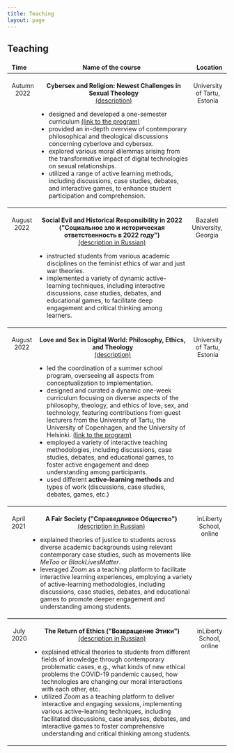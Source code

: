 ```yaml
---
title: Teaching
layout: page
---
```


<h2>Teaching</h2>

<div style="border: none;">  
    <div style="display: flex; justify-content: space-between; align-items: center; padding: 5px 10px; border-bottom: 1px solid black;">
        <div style="text-align: center;"><b>Time</b></div>
        <div style="text-align: center;"><b>Name of the course</b></div>
        <div style="text-align: center;"><b>Location</b></div>
    </div>
     <div style="display: flex; justify-content: space-between; align-items: flex-start; padding: 5px 10px; border-bottom: 1px solid black;">
        <div style="text-align: center;"><p>Autumn 2022</p></div>
        <div style="padding: 0 10px;">
            <p style="text-align: center;"><b>Cybersex and Religion: Newest Challenges in Sexual Theology</b><br><a href="https://ut.ee/et/node/137447">(description)</a></p>
            <ul style="text-align: left;">
                <li>designed and developed a one-semester curriculum <a href="https://drive.google.com/file/d/1lBmRxsH46rFjLhsKWp0Xq92KIvetE1_x/view?usp=sharing">(link to the program)</a></li>
                <li>provided an in-depth overview of contemporary philosophical and theological discussions concerning cyberlove and cybersex.</li>
                <li>explored various moral dilemmas arising from the transformative impact of digital technologies on sexual relationships.</li>
                <li>utilized a range of active learning methods, including discussions, case studies, debates, and interactive games, to enhance student participation and comprehension.</li>
</ul>
</div>
<div style="text-align: center;"><p>University of Tartu, <br>Estonia</p></div>
</div>
    <div style="display: flex; justify-content: space-between; align-items: flex-start; padding: 5px 10px; border-bottom: 1px solid black;">
        <div style="text-align: center;"><p>August 2022</p></div>
        <div style="padding: 0 10px;">
            <p style="text-align: center;"><b>Social Evil and Historical Responsibility in 2022</b> <br> <b>("Социальное зло и историческая ответственность в 2022 году")</b> <br> <a href="https://bazaleti.notion.site/2022-b8ba8404dc074cd9aba4f956d3753b42#174fc8375cbf4d609fbeed31ac981446">(description in Russian)</a></p>
            <ul style="text-align: left;">
                <li>instructed students from various academic disciplines on the feminist ethics of war and just war theories.</li>
                <li>implemented a variety of dynamic active-learning techniques, including interactive discussions, case studies, debates, and educational games, to facilitate deep engagement and critical thinking among learners.</li>
            </ul>
        </div>
        <div style="text-align: center;"><p>Bazaleti University, Georgia</p></div>
    </div>
    <div style="display: flex; justify-content: space-between; align-items: flex-start; padding: 5px 10px; border-bottom: 1px solid black;">
        <div style="text-align: center;"><p>August 2022</p></div>
        <div style="padding: 0 10px;">
            <p style="text-align: center;"><b>Love and Sex in Digital World: Philosophy, Ethics, and Theology</b> <br> <a href="https://ut.ee/et/node/137447">(description)</a></p>
            <ul style="text-align: left;">
                <li>led the coordination of a summer school program, overseeing all aspects from conceptualization to implementation.</li>
                <li>designed and curated a dynamic one-week curriculum focusing on diverse aspects of the philosophy, theology, and ethics of love, sex, and technology, featuring contributions from guest lecturers from the University of Tartu, the University of Copenhagen, and the University of Helsinki. <a href="https://drive.google.com/file/d/1EkvTOpuWoX5ZbV2ho9Y7LOBohT87Bjq5/view?usp=sharing">(link to the program)</a></li>
                <li>employed a variety of interactive teaching methodologies, including discussions, case studies, debates, and educational games, to foster active engagement and deep understanding among participants.</li>
                <li>used different <b>active-learning methods</b> and types of work (discussions, case studies, debates, games, etc.)</li>
</ul>
</div>
<div style="text-align: center;"><p>University of Tartu, Estonia</p></div>
</div>
<div style="display: flex; justify-content: space-between; align-items: flex-start; padding: 5px 10px; border-bottom: 1px solid black;">
    <div style="text-align: center;"><p>April 2021</p></div>
    <div style="padding: 0 10px;">
        <p style="text-align: center;"><b>A Fair Society ("Справедливое Общество")</b> <br> <a href="https://www.inliberty.ru/schools-justice/">(description in Russian)</a></p>
        <ul style="text-align: left;">
            <li>explained theories of justice to students across diverse academic backgrounds using relevant contemporary case studies, such as movements like <i>MeToo</i> or <i>BlackLivesMatter</i>.</li>
            <li>leveraged <i>Zoom</i> as a teaching platform to facilitate interactive learning experiences, employing a variety of active-learning methodologies, including discussions, case studies, debates, and educational games to promote deeper engagement and understanding among students.</li>
        </ul>
    </div>
    <div style="text-align: center;"><p>inLiberty School, online</p></div>
</div>
<div style="display: flex; justify-content: space-between; align-items: flex-start; padding: 5px 10px; border-bottom: 1px solid black;">
    <div style="text-align: center;"><p>July 2020</p></div>
    <div style="padding: 0 10px;">
        <p style="text-align: center;"><b>The Return of Ethics ("Возвращение Этики")</b><br><a href="https://www.inliberty.ru/ithink-ethics/">(description in Russian)</a></p>
        <ul style="text-align: left;">
            <li>explained ethical theories to students from different fields of knowledge through contemporary problematic cases, e.g., what kinds of new ethical problems the COVID-19 pandemic caused, how technologies are changing our moral interactions with each other, etc.</li>
            <li>utilized <i>Zoom</i> as a teaching platform to deliver interactive and engaging sessions, implementing various active-learning techniques, including facilitated discussions, case analyses, debates, and interactive games to foster comprehensive understanding and critical thinking among students.</li>
        </ul>
    </div>
    <div style="text-align: center;"><p>inLiberty School, online</p></div>
</div>
</div>
